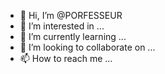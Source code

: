 - 👋 Hi, I’m @PORFESSEUR
- 👀 I’m interested in ...
- 🌱 I’m currently learning ...
- 💞️ I’m looking to collaborate on ...
- 📫 How to reach me ...

<!---
PORFESSEUR/PORFESSEUR is a ✨ special ✨ repository because its `README.md` (this file) appears on your GitHub profile.
You can click the Preview link to take a look at your changes.
--->

